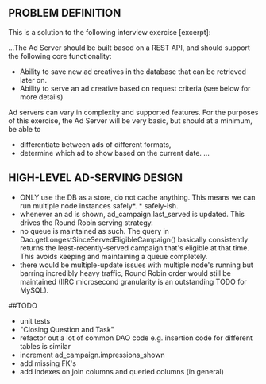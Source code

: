 ## PROBLEM DEFINITION
This is a solution to the following interview exercise [excerpt]:

...The Ad Server should be built based on a REST API, and should support the following core functionality:

- Ability to save new ad creatives in the database that can be retrieved later on.
- Ability to serve an ad creative based on request criteria (see below for more details)

Ad servers can vary in complexity and supported features. For the purposes of this exercise, the Ad Server will be very basic, but should at a minimum, be able to 
- differentiate between ads of different formats, 
- determine which ad to show based on the current date. 
...

## HIGH-LEVEL AD-SERVING DESIGN
- ONLY use the DB as a store, do not cache anything. This means we can run multiple node instances safely*. * safely-ish.
- whenever an ad is shown, ad_campaign.last_served is updated. This drives the Round Robin serving strategy.
- no queue is maintained as such. The query in Dao.getLongestSinceServedEligibleCampaign() basically consistently returns the least-recently-served campaign that's eligible at that time. This avoids keeping and maintaining a queue completely.
- there would be multiple-update issues with multiple node's running but barring incredibly heavy traffic, Round Robin order would still be maintained (IIRC microsecond granularity is an outstanding TODO for MySQL).

##TODO
- unit tests
- "Closing Question and Task"
- refactor out a lot of common DAO code e.g. insertion code for different tables is similar
- increment ad_campaign.impressions_shown
- add missing FK's
- add indexes on join columns and queried columns (in general)
